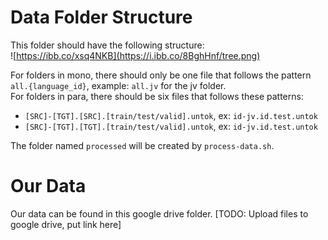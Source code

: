# Data Folder Structure

This folder should have the following structure:<br>
![https://ibb.co/xsq4NKB](https://i.ibb.co/8BghHnf/tree.png)<br>

For folders in mono, there should only be one file that follows the pattern `all.{language_id}`, example: `all.jv` for the jv folder.<br>
For folders in para, there should be six files that follows these patterns:
- `[SRC]-[TGT].[SRC].[train/test/valid].untok`, ex: `id-jv.id.test.untok`
- `[SRC]-[TGT].[TGT].[train/test/valid].untok`, ex: `id-jv.id.test.untok`

The folder named `processed` will be created by `process-data.sh`.


# Our Data

Our data can be found in this google drive folder.
[TODO: Upload files to google drive, put link here]
